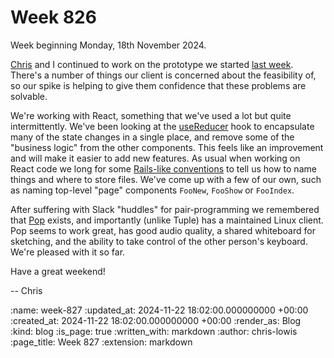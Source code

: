 Week 826
========

Week beginning Monday, 18th November 2024.

[Chris][chris-roos] and I continued to work on the prototype we started [last week](/week-826). There's a number of things our client is concerned about the feasibility of, so our spike is helping to give them confidence that these problems are solvable.

We're working with React, something that we've used a lot but quite intermittently. We've been looking at the [useReducer](https://react.dev/reference/react/useReducer) hook to encapsulate many of the state changes in a single place, and remove some of the "business logic" from the other components. This feels like an improvement and will make it easier to add new features. As usual when working on React code we long for some [Rails-like conventions](https://guides.rubyonrails.org/v8.0/layouts_and_rendering.html#rendering-by-default-convention-over-configuration-in-action) to tell us how to name things and where to store files. We've come up with a few of our own, such as naming top-level "page" components `FooNew`, `FooShow` or `FooIndex`.

After suffering with Slack "huddles" for pair-programming we remembered that [Pop](https://pop.com/home) exists, and importantly (unlike Tuple) has a maintained Linux client. Pop seems to work great, has good audio quality, a shared whiteboard for sketching, and the ability to take control of the other person's keyboard. We're pleased with it so far.

Have a great weekend!

-- Chris

[chris-roos]: /chris-roos

:name: week-827
:updated_at: 2024-11-22 18:02:00.000000000 +00:00
:created_at: 2024-11-22 18:02:00.000000000 +00:00
:render_as: Blog
:kind: blog
:is_page: true
:written_with: markdown
:author: chris-lowis
:page_title: Week 827
:extension: markdown
